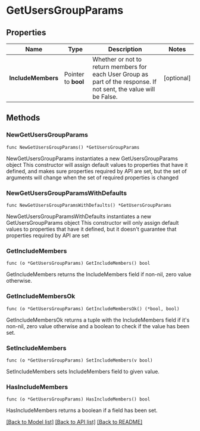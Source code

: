 # GetUsersGroupParams

## Properties

Name | Type | Description | Notes
------------ | ------------- | ------------- | -------------
**IncludeMembers** | Pointer to **bool** | Whether or not to return members for each User Group as part of the response. If not sent, the value will be False. | [optional] 

## Methods

### NewGetUsersGroupParams

`func NewGetUsersGroupParams() *GetUsersGroupParams`

NewGetUsersGroupParams instantiates a new GetUsersGroupParams object
This constructor will assign default values to properties that have it defined,
and makes sure properties required by API are set, but the set of arguments
will change when the set of required properties is changed

### NewGetUsersGroupParamsWithDefaults

`func NewGetUsersGroupParamsWithDefaults() *GetUsersGroupParams`

NewGetUsersGroupParamsWithDefaults instantiates a new GetUsersGroupParams object
This constructor will only assign default values to properties that have it defined,
but it doesn't guarantee that properties required by API are set

### GetIncludeMembers

`func (o *GetUsersGroupParams) GetIncludeMembers() bool`

GetIncludeMembers returns the IncludeMembers field if non-nil, zero value otherwise.

### GetIncludeMembersOk

`func (o *GetUsersGroupParams) GetIncludeMembersOk() (*bool, bool)`

GetIncludeMembersOk returns a tuple with the IncludeMembers field if it's non-nil, zero value otherwise
and a boolean to check if the value has been set.

### SetIncludeMembers

`func (o *GetUsersGroupParams) SetIncludeMembers(v bool)`

SetIncludeMembers sets IncludeMembers field to given value.

### HasIncludeMembers

`func (o *GetUsersGroupParams) HasIncludeMembers() bool`

HasIncludeMembers returns a boolean if a field has been set.


[[Back to Model list]](../README.md#documentation-for-models) [[Back to API list]](../README.md#documentation-for-api-endpoints) [[Back to README]](../README.md)


